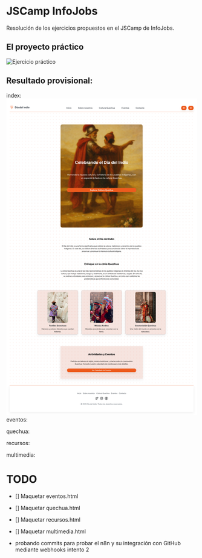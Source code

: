 # JSCamp InfoJobs

Resolución de los ejercicios propuestos en el JSCamp de InfoJobs.

## El proyecto práctico

![Ejercicio práctico](./docs/img/diseño.png)

## Resultado provisional:

index:
![Resultado provisional](./docs/img/resultado_primera_version.png)
eventos:

quechua:

recursos:

multimedia:

# TODO

- [] Maquetar eventos.html
- [] Maquetar quechua.html
- [] Maquetar recursos.html
- [] Maquetar multimedia.html

- probando commits para probar el n8n y su integración con GitHub mediante webhooks intento 2
